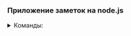 ### Приложение заметок на node.js

<details>  
  <summary>Команды: </summary>
 
- **Добавить заметку:** node index add --title="Название вашей заметки"  
- **Показать все заметки:** node index list  
- **Удалить заметку:** node index remove --id="id заметки"
- **Изменить заголовок:** node index edit --id="id заметки" --title="Новое название"
</details>
